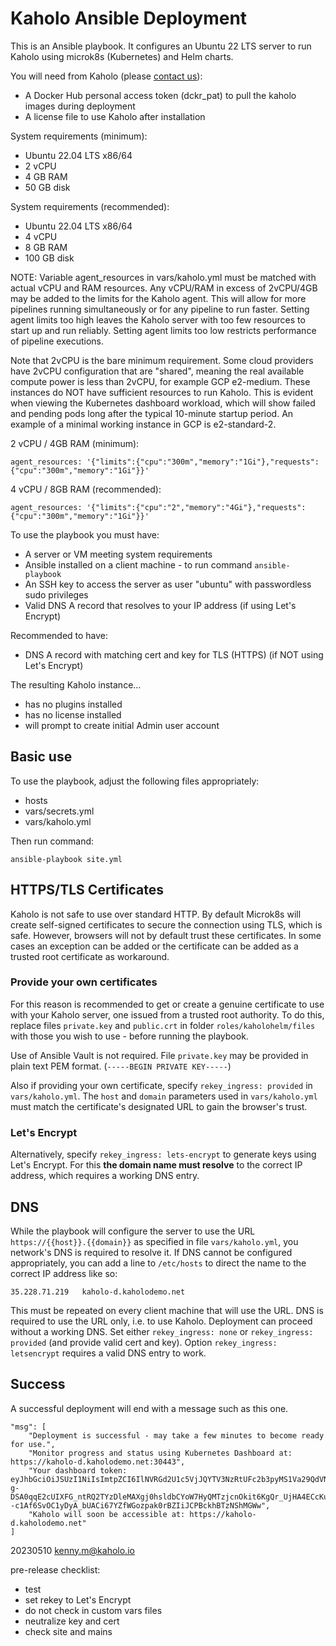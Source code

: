 # Kaholo Ansible Deployment

This is an Ansible playbook.
It configures an Ubuntu 22 LTS server to run Kaholo using microk8s (Kubernetes) and Helm charts.

You will need from Kaholo (please [contact us](https://kaholo.io/contact/)):
* A Docker Hub personal access token (dckr_pat) to pull the kaholo images during deployment
* A license file to use Kaholo after installation

System requirements (minimum):
* Ubuntu 22.04 LTS x86/64
* 2 vCPU
* 4 GB RAM
* 50 GB disk

System requirements (recommended):
* Ubuntu 22.04 LTS x86/64
* 4 vCPU
* 8 GB RAM
* 100 GB disk

NOTE: Variable agent_resources in vars/kaholo.yml must be matched with actual vCPU and RAM resources. Any vCPU/RAM in excess of 2vCPU/4GB may be added to the limits for the Kaholo agent. This will allow for more pipelines running simultaneously or for any pipeline to run faster. Setting agent limits too high leaves the Kaholo server with too few resources to start up and run reliably. Setting agent limits too low restricts performance of pipeline executions.

Note that 2vCPU is the bare minimum requirement. Some cloud providers have 2vCPU configuration that are "shared", meaning the real available compute power is less than 2vCPU, for example GCP e2-medium. These instances do NOT have sufficient resources to run Kaholo. This is evident when viewing the Kubernetes dashboard workload, which will show failed and pending pods long after the typical 10-minute startup period. An example of a minimal working instance in GCP is e2-standard-2.

2 vCPU / 4GB RAM (minimum):

    agent_resources: '{"limits":{"cpu":"300m","memory":"1Gi"},"requests":{"cpu":"300m","memory":"1Gi"}}'

4 vCPU / 8GB RAM (recommended):

    agent_resources: '{"limits":{"cpu":"2","memory":"4Gi"},"requests":{"cpu":"300m","memory":"1Gi"}}'

To use the playbook you must have:
* A server or VM meeting system requirements
* Ansible installed on a client machine - to run command `ansible-playbook`
* An SSH key to access the server as user "ubuntu" with passwordless sudo privileges
* Valid DNS A record that resolves to your IP address (if using Let's Encrypt)

Recommended to have:
* DNS A record with matching cert and key for TLS (HTTPS) (if NOT using Let's Encrypt)

The resulting Kaholo instance...
* has no plugins installed
* has no license installed
* will prompt to create initial Admin user account

## Basic use
To use the playbook, adjust the following files appropriately:
* hosts
* vars/secrets.yml
* vars/kaholo.yml

Then run command:

    ansible-playbook site.yml

## HTTPS/TLS Certificates
Kaholo is not safe to use over standard HTTP. By default Microk8s will create self-signed certificates to secure the connection using TLS, which is safe. However, browsers will not by default trust these certificates. In some cases an exception can be added or the certificate can be added as a trusted root certificate as workaround.

### Provide your own certificates

For this reason is recommended to get or create a genuine certificate to use with your Kaholo server, one issued from a trusted root authority. To do this, replace files `private.key` and `public.crt` in folder `roles/kaholohelm/files` with those you wish to use - before running the playbook.

Use of Ansible Vault is not required. File `private.key` may be provided in plain text PEM format. (`-----BEGIN PRIVATE KEY-----`)

Also if providing your own certificate, specify `rekey_ingress: provided` in `vars/kaholo.yml`. The `host` and `domain` parameters used in `vars/kaholo.yml` must match the certificate's designated URL to gain the browser's trust.

### Let's Encrypt

Alternatively, specify `rekey_ingress: lets-encrypt` to generate keys using Let's Encrypt. For this **the domain name must resolve** to the correct IP address, which requires a working DNS entry.

## DNS
While the playbook will configure the server to use the URL `https://{{host}}.{{domain}}` as specified in file `vars/kaholo.yml`, you network's DNS is required to resolve it. If DNS cannot be configured appropriately, you can add a line to `/etc/hosts` to direct the name to the correct IP address like so:

    35.228.71.219   kaholo-d.kaholodemo.net

This must be repeated on every client machine that will use the URL. DNS is required to use the URL only, i.e. to use Kaholo. Deployment can proceed without a working DNS. Set either `rekey_ingress: none` or `rekey_ingress: provided` (and provide valid cert and key). Option `rekey_ingress: letsencrypt` requires a valid DNS entry to work.

## Success
A successful deployment will end with a message such as this one.

    "msg": [
        "Deployment is successful - may take a few minutes to become ready for use.",
        "Monitor progress and status using Kubernetes Dashboard at: https://kaholo-d.kaholodemo.net:30443",
        "Your dashboard token:      eyJhbGciOiJSUzI1NiIsImtpZCI6IlNVRGd2U1c5VjJQYTV3NzRtUFc2b3pyMS1Va29QdVNRQko3Smd6Q1JQR2MifQ.eyJpc3MiOiJrdWJlcm5ldGVzL3NlcnZpY2VhY2NvdW50Iiwia3ViZXJuZXRlcy5pby9zZXJ2aWNlYWNjb3VudC9uYW1lc3BhY2UiOiJrdWJlLXN5c3RlbSIsImt1YmVybmV0ZXMuaW8vc2VydmljZWFjY291bnQvc2VjcmV0Lm5hbWUiOiJtaWNyb2s4cy1kYXNoYm9hcmQtdG9rZW4iLCJrdWJlcm5ldGVzLmlvL3NlcnZpY2VhY2NvdW50L3NlcnZpY2UtYWNjb3VudC5uYW1lIjoiZGVmYXVsdCIsImt1YmVybmV0ZXMuaW8vc2VydmljZWFjY291bnQvc2VydmljZS1hY2NvdW50LnVpZCI6IjQ2M2FhNzZiLWIzZGUtNGQ2Yi04N2JlLWFkZDJiMTVkOWRhMSIsInN1YiI6InN5c3RlbTpzZXJ2aWNlYWNjb3VudDprdWJlLXN5c3RlbTpkZWZhdWx0In0.R9PRyHI7aNeRANp5K4Cff6uk_86BgYdzD80lXquhTgfBjtfqYEFiHiTUY6WOe9iZFjCkrmojWiyFFSByBT0N77TRTOz0bvzWYdrJ1C8MxSJALj14lpN5iJnmGsihtDyk90d4Es4cTEOWumqp6bE1JItdF_NOv9pK3JI8-g-DSA0qqE2cUIXFG_ntRQ2TYzDleMAXgj0hsldbCYoW7HyQMTzjcnOkit6KgQr_UjHA4ECcKuWBgiLsZXm5f0TXeOfy2b8tOwiFR9f_fMzyWke1UauGpNanK--c1Af6SvOC1yDyA_bUACi67YZfWGozpak0rBZIiJCPBckhBTzNShMGWw",
        "Kaholo will soon be accessible at: https://kaholo-d.kaholodemo.net"
    ]

20230510 kenny.m@kaholo.io

pre-release checklist:
* test
* set rekey to Let's Encrypt
* do not check in custom vars files
* neutralize key and cert
* check site and mains
